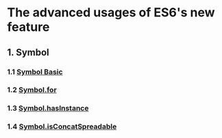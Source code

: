 # The advanced usages of ES6's new feature
## 1. Symbol
### 1.1 [Symbol Basic]('./blob/master/Symbol/basic-using.js')
### 1.2 [Symbol.for]('./blob/master/Symbol/basic-using.js')
### 1.3 [Symbol.hasInstance]('./blob/master/Symbol/symbol-hasinstance.js')
### 1.4 [Symbol.isConcatSpreadable]('./blob/master/Symbol/symbol-isConcatSpreadable.js')
